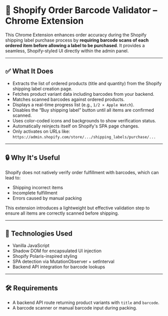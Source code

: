 # 🛒 Shopify Order Barcode Validator – Chrome Extension

This Chrome Extension enhances order accuracy during the Shopify shipping label purchase process by **requiring barcode scans of each ordered item before allowing a label to be purchased**. It provides a seamless, Shopify-styled UI directly within the admin panel.

---

## ✅ What It Does

- Extracts the list of ordered products (title and quantity) from the Shopify shipping label creation page.
- Fetches product variant data including barcodes from your backend.
- Matches scanned barcodes against ordered products.
- Displays a real-time progress list (e.g., `1/2 × Apple Watch`).
- Disables the “Buy shipping label” button until all items are confirmed scanned.
- Uses color-coded icons and backgrounds to show verification status.
- Automatically reinjects itself on Shopify's SPA page changes.
- Only activates on URLs like:  
  `https://admin.shopify.com/store/.../shipping_labels/purchase/...`

---

## 🔒 Why It's Useful

Shopify does not natively verify order fulfillment with barcodes, which can lead to:
- Shipping incorrect items
- Incomplete fulfillment
- Errors caused by manual packing

This extension introduces a lightweight but effective validation step to ensure all items are correctly scanned before shipping.

---

## 🚀 Technologies Used

- Vanilla JavaScript
- Shadow DOM for encapsulated UI injection
- Shopify Polaris-inspired styling
- SPA detection via MutationObserver + setInterval
- Backend API integration for barcode lookups

---

## 🛠 Requirements

- A backend API route returning product variants with `title` and `barcode`.
- A barcode scanner or manual barcode input during packing.
